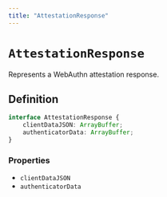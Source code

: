 ```yaml
---
title: "AttestationResponse"
---
```


# `AttestationResponse`

Represents a WebAuthn attestation response.

## Definition

```ts
interface AttestationResponse {
	clientDataJSON: ArrayBuffer;
	authenticatorData: ArrayBuffer;
}
```

### Properties

- `clientDataJSON`
- `authenticatorData`

